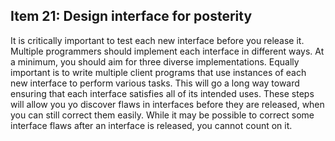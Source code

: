 ## Item 21: Design interface for posterity

It is critically important to test each new interface before you release it.
Multiple programmers should implement each interface in different ways.
At a minimum, you should aim for three diverse implementations.
Equally important is to write multiple client programs that use instances of each new interface to perform various tasks.
This will go a long way toward ensuring that each interface satisfies all of its intended uses.
These steps will allow you yo discover flaws in interfaces before they are released, when you can still correct them easily.
While it may be possible to correct some interface flaws after an interface is released, you cannot count on it.
